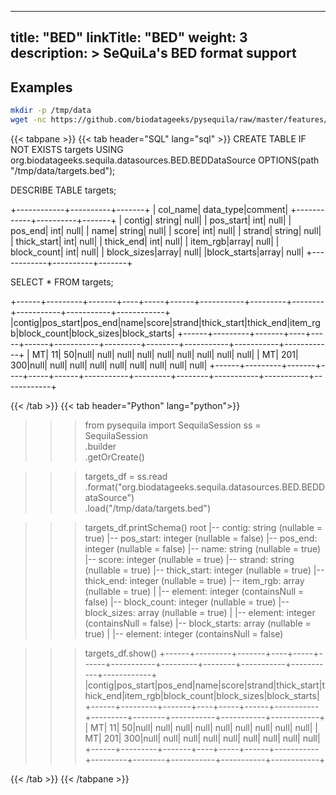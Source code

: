 
---
title: "BED"
linkTitle: "BED"
weight: 3
description: >
    SeQuiLa's BED format support
---

## Examples

```bash
mkdir -p /tmp/data
wget -nc https://github.com/biodatageeks/pysequila/raw/master/features/data/targets.bed -O /tmp/data/targets.bed
```


{{< tabpane >}}
{{< tab header="SQL" lang="sql" >}}
CREATE TABLE IF NOT EXISTS targets
USING org.biodatageeks.sequila.datasources.BED.BEDDataSource
OPTIONS(path "/tmp/data/targets.bed");

DESCRIBE TABLE targets;

+------------+----------+-------+
|    col_name| data_type|comment|
+------------+----------+-------+
|      contig|    string|   null|
|   pos_start|       int|   null|
|     pos_end|       int|   null|
|        name|    string|   null|
|       score|       int|   null|
|      strand|    string|   null|
| thick_start|       int|   null|
|   thick_end|       int|   null|
|    item_rgb|array<int>|   null|
| block_count|       int|   null|
| block_sizes|array<int>|   null|
|block_starts|array<int>|   null|
+------------+----------+-------+

SELECT * FROM targets;

+------+---------+-------+----+-----+------+-----------+---------+--------+-----------+-----------+------------+
|contig|pos_start|pos_end|name|score|strand|thick_start|thick_end|item_rgb|block_count|block_sizes|block_starts|
+------+---------+-------+----+-----+------+-----------+---------+--------+-----------+-----------+------------+
|    MT|       11|     50|null| null|  null|       null|     null|    null|       null|       null|        null|
|    MT|      201|    300|null| null|  null|       null|     null|    null|       null|       null|        null|
+------+---------+-------+----+-----+------+-----------+---------+--------+-----------+-----------+------------+

{{< /tab >}}
{{< tab header="Python" lang="python">}}
>>> from pysequila import SequilaSession
>>> ss = SequilaSession \
.builder \
.getOrCreate()

>>> targets_df = ss.read\
.format("org.biodatageeks.sequila.datasources.BED.BEDDataSource")\
.load("/tmp/data/targets.bed")

>>> targets_df.printSchema()
root
|-- contig: string (nullable = true)
|-- pos_start: integer (nullable = false)
|-- pos_end: integer (nullable = false)
|-- name: string (nullable = true)
|-- score: integer (nullable = true)
|-- strand: string (nullable = true)
|-- thick_start: integer (nullable = true)
|-- thick_end: integer (nullable = true)
|-- item_rgb: array (nullable = true)
|    |-- element: integer (containsNull = false)
|-- block_count: integer (nullable = true)
|-- block_sizes: array (nullable = true)
|    |-- element: integer (containsNull = false)
|-- block_starts: array (nullable = true)
|    |-- element: integer (containsNull = false)

>>> targets_df.show()
+------+---------+-------+----+-----+------+-----------+---------+--------+-----------+-----------+------------+
|contig|pos_start|pos_end|name|score|strand|thick_start|thick_end|item_rgb|block_count|block_sizes|block_starts|
+------+---------+-------+----+-----+------+-----------+---------+--------+-----------+-----------+------------+
|    MT|       11|     50|null| null|  null|       null|     null|    null|       null|       null|        null|
|    MT|      201|    300|null| null|  null|       null|     null|    null|       null|       null|        null|
+------+---------+-------+----+-----+------+-----------+---------+--------+-----------+-----------+------------+

{{< /tab >}}
{{< /tabpane >}}